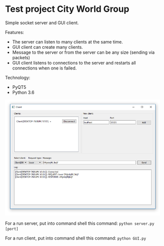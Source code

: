 # Test project City World Group

Simple socket server and GUI client.

Features:
- The server can listen to many clients at the same time.
- GUI client can create many clients.
- Message to the server or from the server can be any  size (sending via packets)
- GUI client listens to connections to the server and restarts all connections when one is failed.

Technology:
- PyQT5
- Python 3.6

![Screenshot](/doc/Screenshot.png)

For a run server, put into command shell this command:  `python server.py [port]`

For a run client, put into command shell this command:  `python GUI.py`

